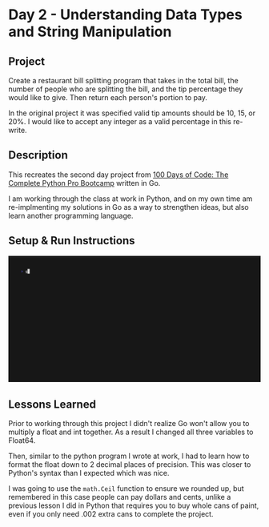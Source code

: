 # Day 2 - Understanding Data Types and String Manipulation

## Project
Create a restaurant bill splitting program that takes in the total bill, the number of people who are splitting the bill, and the tip percentage they would like to give.  Then return each person's portion to pay.

In the original project it was specified valid tip amounts should be 10, 15, or 20%.  I would like to accept any integer as a valid percentage in this re-write.

## Description
This recreates the second day project from [100 Days of Code: The Complete Python Pro Bootcamp](https://www.udemy.com/course/100-days-of-code/) written in Go.

I am working through the class at work in Python, and on my own time am re-implmenting my solutions in Go as a way to strengthen ideas, but also learn another programming language.

## Setup & Run Instructions
![Setup Instructions and Readme Video](https://github.com/absenth/100-days-of-code/blob/main/Day-2/extras/splitbill.gif)

## Lessons Learned
Prior to working through this project I didn't realize Go won't allow you to multiply a float and int together.  As a result I changed all three variables to Float64.

Then, similar to the python program I wrote at work, I had to learn how to format the float down to 2 decimal places of precision.  This was closer to Python's syntax than I expected which was nice.

I was going to use the `math.Ceil` function to ensure we rounded up, but remembered in this case people can pay dollars and cents, unlike a previous lesson I did in Python that requires you to buy whole cans of paint, even if you only need .002 extra cans to complete the project.
